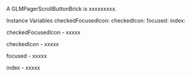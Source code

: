A GLMPagerScrollButtonBrick is xxxxxxxxx.Instance Variables	checkedFocusedIcon:		<Object>	checkedIcon:		<Object>	focused:		<Object>	index:		<Object>checkedFocusedIcon	- xxxxxcheckedIcon	- xxxxxfocused	- xxxxxindex	- xxxxx